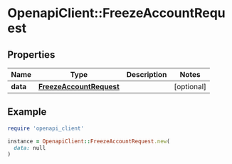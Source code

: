 # OpenapiClient::FreezeAccountRequest

## Properties

| Name | Type | Description | Notes |
| ---- | ---- | ----------- | ----- |
| **data** | [**FreezeAccountRequest**](FreezeAccountRequest.md) |  | [optional] |

## Example

```ruby
require 'openapi_client'

instance = OpenapiClient::FreezeAccountRequest.new(
  data: null
)
```

